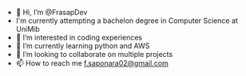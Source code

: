 - 👋 Hi, I’m @FrasapDev
- I'm currently attempting a bachelon degree in Computer Science at UniMib
- 👀 I’m interested in coding experiences
- 🌱 I’m currently learning python and AWS
- 💞️ I’m looking to collaborate on multiple projects
- 📫 How to reach me f.saponara02@gmail.com

<!---
FrasapDev/FrasapDev is a ✨ special ✨ repository because its `README.md` (this file) appears on your GitHub profile.
You can click the Preview link to take a look at your changes.
--->
